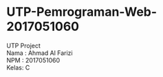 # UTP-Pemrograman-Web-2017051060
UTP Project <br>
Nama : Ahmad Al Farizi <br>
NPM  : 2017051060 <br>
Kelas: C <br>
